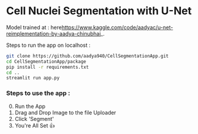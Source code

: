 
# Cell Nuclei Segmentation with U-Net
 
Model trained at : here<https://www.kaggle.com/code/aadyac/u-net-reimplementation-by-aadya-chinubhai>_.

Steps to run the app on localhost :
```bash
git clone https://github.com/aadya940/CellSegmentationApp.git
cd CellSegmentationApp/package
pip install -r requirements.txt
cd ..
streamlit run app.py
```


### Steps to use the app :
0) Run the App 
1) Drag and Drop Image to the file Uploader
2) Click 'Segment'
3) You're All Set 👍
